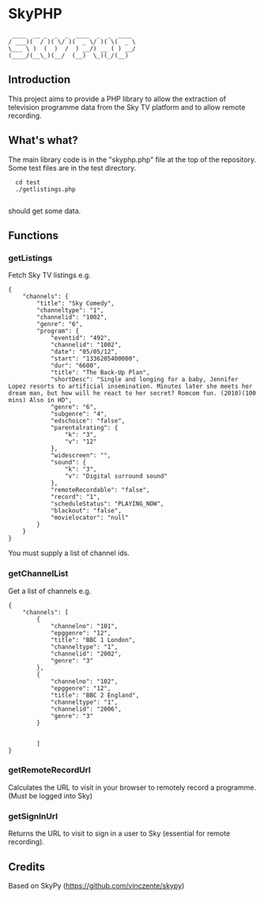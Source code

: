 # SkyPHP

```
 ____  __ _  _  _  ____  _  _  ____ 
/ ___)(  / )( \/ )(  _ \/ )( \(  _ \
\___ \ )  (  )  /  ) __/) __ ( ) __/
(____/(__\_)(__/  (__)  \_)(_/(__)  
```

## Introduction

This project aims to provide a PHP library to allow the extraction of television programme data from the Sky TV platform and to allow remote recording.

## What's what?

The main library code is in the "skyphp.php" file at the top of the repository. Some test files are in the test directory.

```
  cd test
  ./getlistings.php
  
```

should get some data.

## Functions

### getListings

Fetch Sky TV listings e.g.
 
```
{
    "channels": {
        "title": "Sky Comedy",
        "channeltype": "1",
        "channelid": "1002",
        "genre": "6",
        "program": {
            "eventid": "492",
            "channelid": "1002",
            "date": "05/05/12",
            "start": "1336205400000",
            "dur": "6600",
            "title": "The Back-Up Plan",
            "shortDesc": "Single and longing for a baby, Jennifer Lopez resorts to artificial insemination. Minutes later she meets her dream man, but how will he react to her secret? Romcom fun. (2010)(100 mins) Also in HD",
            "genre": "6",
            "subgenre": "4",
            "edschoice": "false",
            "parentalrating": {
                "k": "3",
                "v": "12"
            },
            "widescreen": "",
            "sound": {
                "k": "3",
                "v": "Digital surround sound"
            },
            "remoteRecordable": "false",
            "record": "1",
            "scheduleStatus": "PLAYING_NOW",
            "blackout": "false",
            "movielocator": "null"
        }
    }
}
```

You must supply a list of channel ids.

### getChannelList 

Get a list of channels e.g.

```
{
    "channels": [
        {
            "channelno": "101",
            "epggenre": "12",
            "title": "BBC 1 London",
            "channeltype": "1",
            "channelid": "2002",
            "genre": "3"
        },
        {
            "channelno": "102",
            "epggenre": "12",
            "title": "BBC 2 England",
            "channeltype": "1",
            "channelid": "2006",
            "genre": "3"
        }
        
        
        ]
}
```

### getRemoteRecordUrl

Calculates the URL to visit in your browser to remotely record a programme. (Must be logged into Sky)

### getSignInUrl

Returns the URL to visit to sign in a user to Sky (essential for remote recording).

## Credits

Based on SkyPy (https://github.com/vinczente/skypy)